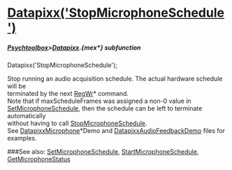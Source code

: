 # [Datapixx('StopMicrophoneSchedule')](Datapixx-StopMicrophoneSchedule) 
##### [Psychtoolbox](Psychtoolbox)>[Datapixx](Datapixx).{mex*} subfunction

Datapixx('StopMicrophoneSchedule');

Stop running an audio acquisition schedule. The actual hardware schedule will be  
terminated by the next [RegWr](RegWr)\* command.  
Note that if maxScheduleFrames was assigned a non-0 value in  
[SetMicrophoneSchedule](SetMicrophoneSchedule), then the schedule can be left to terminate automatically  
without having to call [StopMicrophoneSchedule](StopMicrophoneSchedule).  
See [DatapixxMicrophone](DatapixxMicrophone)\*Demo and [DatapixxAudioFeedbackDemo](DatapixxAudioFeedbackDemo) files for examples.  
  


###See also:
[SetMicrophoneSchedule](Datapixx-SetMicrophoneSchedule), [StartMicrophoneSchedule](Datapixx-StartMicrophoneSchedule), [GetMicrophoneStatus](Datapixx-GetMicrophoneStatus)
